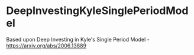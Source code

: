 # DeepInvestingKyleSinglePeriodModel
Based upon Deep Investing in Kyle's Single Period Model - https://arxiv.org/abs/2006.13889
